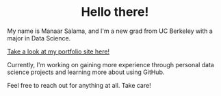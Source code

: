 <h1 align="center">Hello there!</h1>

<p>My name is Manaar Salama, and I'm a new grad from UC Berkeley with a major in Data Science.</p>

<p><a href="https://mgsalama.github.io" target="_blank">Take a look at my portfolio site here!</a></p>

<p>Currently, I'm working on gaining more experience through personal data science projects and learning more about using GitHub.</p>

<p>Feel free to reach out for anything at all. Take care!</p>
